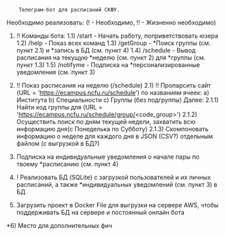 		Телеграм-бот для расписаний СКФУ.
Необходимо реализовать: (! - Необходимо, !! - Жизненно необходимо)

1) !! Команды бота:
	1.1) /start - Начать работу, поприветствовать юзера	
	1.2) /help - Показ всех команд
	1.3) /getGroup - *Поиск группы (см. пункт 2.1) и *запись в БД (см. пункт 4)	
	1.4) /schedule - Вывод расписания на текущую *неделю (см. пункт 2) для *группы (см. пункт 1.3)
	1.5) /notifyme - Подписка на *персонализированные уведомления (см. пункт 3)


2) !! Показ расписания на неделю (/schedule)
	2.1) !! Пропарсить сайт (URL = 'https://ecampus.ncfu.ru/schedule') по названиям ячеек:
		a) Института
		b) Специальности
		с) Группы (без подгруппы)
		Далее:
		2.1.1) Найти код группы для (URL = 'https://ecampus.ncfu.ru/schedule/group/<code_group>')
		2.1.2) Осуществить поиск по дням текущей недели, захватить всю информацию дня(с Понеделька по Субботу)
		2.1.3) Скомпоновать информацию о неделе для каждого дня в JSON (CSV?) отдельным файлом 
										      (с выгрузкой в БД?)
		
3) Подписка на индивидуальные уведомления о начале пары по твоему *расписанию (см. пункт 4)

4) ! Реализовать БД (SQLite) с загрузкой пользователей и их личных расписаний, 
	а также *индивидуальных уведомлений (см. пункт 3) в БД

5) Загрузить проект в Docker File для выгрузки на сервере AWS, чтобы поддерживать БД на сервере 
									и постоянный онлайн бота

*6) Место для дополнительных фич
